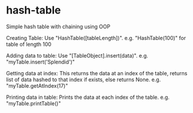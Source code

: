 # hash-table
Simple hash table with chaining using OOP

Creating Table:
Use "HashTable([tableLength])".
e.g. "HashTable(100)" for table of length 100

Adding data to table:
Use "[TableObject].insert(data)".
e.g. "myTable.insert('Splendid')"

Getting data at index:
This returns the data at an index of the table, returns list of data hashed to that index if exists, else returns None.
e.g. "myTable.getAtIndex(17)"

Printing data in table:
Prints the data at each index of the table.
e.g. "myTable.printTable()"
    
